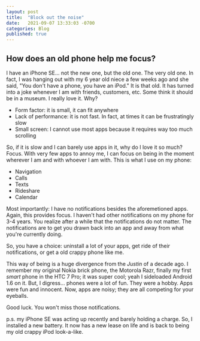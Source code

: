 ```yaml
---
layout: post
title:  "Block out the noise"
date:   2021-09-07 13:33:03 -0700
categories: Blog
published: true
---
```

## How does an old phone help me focus?
I have an iPhone SE... not the new one, but the old one. The very old one. In fact, I was hanging out with my 6 year old niece a few weeks ago and she said, "You don't have a phone, you have an iPod." It is that old. It has turned into a joke whenever I am with friends, customers, etc. Some think it should be in a museum. I really love it. Why? 
* Form factor: it is small, it can fit anywhere
* Lack of performance: it is not fast. In fact, at times it can be frustratingly slow
* Small screen: I cannot use most apps because it requires way too much scrolling

So, if it is slow and I can barely use apps in it, why do I love it so much? Focus. With very few apps to annoy me, I can focus on being in the moment wherever I am and with whoever I am with. This is what I use on my phone:
* Navigation
* Calls
* Texts
* Rideshare
* Calendar

Most importantly: I have no notifications besides the aforemetioned apps. Again, this provides focus. I haven't had other notifications on my phone for 3-4 years. You realize after a while that the notifications do not matter. The notifications are to get you drawn back into an app and away from what you're currently doing. 

So, you have a choice: uninstall a lot of your apps, get ride of their notifications, or get a old crappy phone like me. 

This way of being is a huge divergence from the _Justin_ of a decade ago. I remember my original Nokia brick phone, the Motorola Razr, finally my first _smart_ phone in the HTC 7 Pro; it was super cool; yeah I sideloaded Android 1.6 on it. But, I digress... phones were a lot of fun. They were a hobby. Apps were fun and innocent. Now, apps are noisy; they are all competing for your eyeballs. 

Good luck. You won't miss those notifications.

p.s. my iPhone SE was acting up recently and barely holding a charge. So, I installed a new battery. It now has a new lease on life and is back to being my old crappy iPod look-a-like.